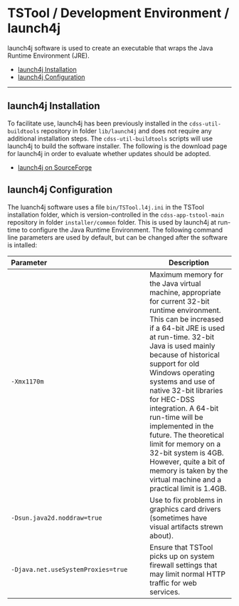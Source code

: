 # TSTool / Development Environment / launch4j ##

launch4j software is used to create an executable that wraps the Java Runtime Environment (JRE).

* [launch4j Installation](#launch4j-installation)
* [launch4j Configuration](#launch4j-configuration)

----

## launch4j Installation ##

To facilitate use, launch4j has been previously installed in the `cdss-util-buildtools` repository in
folder `lib/launch4j` and does not require any additional installation steps.
The `cdss-util-buildtools` scripts will use launch4j to build the software installer.
The following is the download page for launch4j in order to evaluate whether updates should be adopted.

* [launch4j on SourceForge](https://sourceforge.net/projects/launch4j/)

## launch4j Configuration ##

The luanch4j software uses a file `bin/TSTool.l4j.ini` in the TSTool installation folder,
which is version-controlled in the `cdss-app-tstool-main` repository in folder `installer/common` folder.
This is used by launch4j at run-time to configure the Java Runtime Environment.
The following command line parameters are used by default, but can be changed after the software is intalled:

|**Parameter**&nbsp;&nbsp;&nbsp;&nbsp;&nbsp;&nbsp;&nbsp;&nbsp;&nbsp;&nbsp;&nbsp;&nbsp;&nbsp;&nbsp;&nbsp;&nbsp;&nbsp;&nbsp;&nbsp;&nbsp;&nbsp;&nbsp;&nbsp;&nbsp;&nbsp;&nbsp;&nbsp;&nbsp;&nbsp;&nbsp;&nbsp;&nbsp;&nbsp;&nbsp;&nbsp;&nbsp;&nbsp;&nbsp;&nbsp;&nbsp;&nbsp;&nbsp;&nbsp;&nbsp;&nbsp;&nbsp;&nbsp;&nbsp;&nbsp;&nbsp;|**Description**|
|--|--|
|`-Xmx1170m`                       |Maximum memory for the Java virtual machine, appropriate for current 32-bit runtime environment.  This can be increased if a 64-bit JRE is used at run-time.  32-bit Java is used mainly because of historical support for old Windows operating systems and use of native 32-bit libraries for HEC-DSS integration.  A 64-bit run-time will be implemented in the future.  The theoretical limit for memory on a 32-bit system is 4GB.  However, quite a bit of memory is taken by the virtual machine and a practical limit is 1.4GB.|
|`-Dsun.java2d.noddraw=true`       |Use to fix problems in graphics card drivers (sometimes have visual artifacts strewn about).|
|`-Djava.net.useSystemProxies=true`|Ensure that TSTool picks up on system firewall settings that may limit normal HTTP traffic for web services.|
